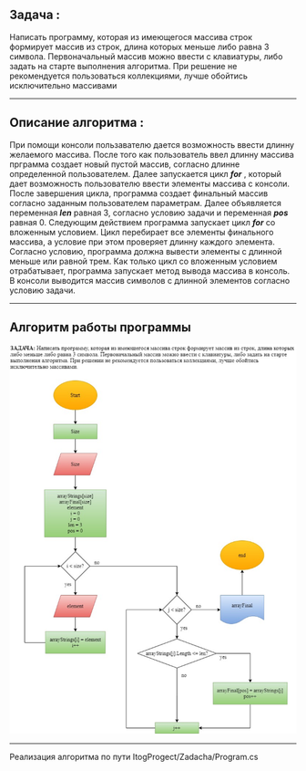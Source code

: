 ## Задача :
Написать программу, которая из имеющегося массива строк формирует массив из строк, длина которых меньше либо равна 3 символа. Первоначальный массив можно ввести с клавиатуры, либо задать на старте выполнения алгоритма. При решение не рекомендуется пользоваться коллекциями, лучше обойтись исключительно массивами
***
## Описание алгоритма :

При помощи консоли пользавателю дается возможность ввести длинну желаемого массива. После того как пользователь ввел длинну массива прграмма создает новый пустой массив, согласно длинне определенной пользователем.
Далее запускается цикл *__for__* , который дает возможность пользователю ввести элементы массива с консоли. После завершения цикла, программа создает финальный массив согласно заданным пользователем параметрам.
Далее объявляется переменная *__len__* равная 3, согласно условию задачи и переменная *__pos__* равная 0. Следующим действием программа запускает цикл *__for__* со вложенным условием. Цикл перебирает все элементы финального массива, а условие при этом проверяет длинну каждого элемента. Согласно условию, программа должна вывести элементы с длинной меньше или равной трем. Как только цикл со вложенным условием отрабатывает, программа запускает метод вывода массива в консоль. В консоли выводится массив символов с длинной элементов согласно условию задачи. 

***
## Алгоритм работы программы
![Графическое представление метода в папке algoritm в двух файлах разных расширениях](/algoritm/flowchart.jpg)
***
Реализация алгоритма по пути ItogProgect/Zadacha/Program.cs